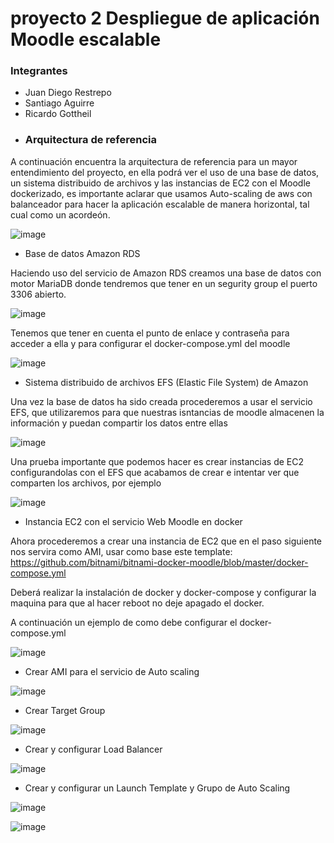 # proyecto 2 Despliegue de aplicación Moodle escalable

<h3>Integrantes</h3>

- Juan Diego Restrepo
- Santiago Aguirre
- Ricardo Gottheil
  
* <h3>Arquitectura de referencia</h3>

A continuación encuentra la arquitectura de referencia para un mayor entendimiento del proyecto, en ella podrá ver el uso de una base de datos, un sistema distribuido de archivos y las instancias de EC2 con el Moodle dockerizado, es importante aclarar que usamos Auto-scaling de aws con balanceador para hacer la aplicación escalable de manera horizontal, tal cual como un acordeón.

![image](https://user-images.githubusercontent.com/43093044/168954788-16dd6df1-5177-441f-9e5d-bb5054d4f8f6.png)


* Base de datos Amazon RDS

Haciendo uso del servicio de Amazon RDS creamos una base de datos con motor MariaDB donde tendremos que tener en un segurity group el puerto 3306 abierto.

![image](https://user-images.githubusercontent.com/43093044/168956959-25f6ce58-f770-4dc2-9fa8-803cecda28fd.png)

Tenemos que tener en cuenta el punto de enlace y contraseña para acceder a ella y para configurar el docker-compose.yml del moodle

![image](https://user-images.githubusercontent.com/43093044/168957243-671171ea-df35-482a-9dc3-2304f13d99e2.png)


* Sistema distribuido de archivos EFS (Elastic File System) de Amazon

Una vez la base de datos ha sido creada procederemos a usar el servicio EFS, que utilizaremos para que nuestras isntancias de moodle almacenen la información y puedan compartir los datos entre ellas

![image](https://user-images.githubusercontent.com/43093044/168958178-be91c077-bca2-4ee4-ab9d-8048bb7a48fa.png)

Una prueba importante que podemos hacer es crear instancias de EC2 configurandolas con el EFS que acabamos de crear e intentar ver que comparten los archivos, por ejemplo

![image](https://user-images.githubusercontent.com/43093044/168958525-b0bac222-693c-4b1a-8ec2-548d8ea1d7f1.png)

* Instancia EC2 con el servicio Web Moodle en docker

Ahora procederemos a crear una instancia de EC2 que en el paso siguiente nos servira como AMI, usar como base este template:
https://github.com/bitnami/bitnami-docker-moodle/blob/master/docker-compose.yml


Deberá realizar la instalación de docker y docker-compose y configurar la maquina para que al hacer reboot no deje apagado el docker.

A continuación un ejemplo de como debe configurar el docker-compose.yml

![image](https://user-images.githubusercontent.com/43093044/168959484-2d575571-5736-4f77-b3de-916fa562222b.png)


* Crear AMI para el servicio de Auto scaling

![image](https://user-images.githubusercontent.com/43093044/168959937-89cf5534-83fd-47d6-bd61-2c13c1e948b4.png)

* Crear Target Group

![image](https://user-images.githubusercontent.com/43093044/168960019-fb3d0405-fff1-476f-9cd8-2764cda4f6e4.png)

* Crear y configurar Load Balancer

![image](https://user-images.githubusercontent.com/43093044/168960114-a3280ec1-ff6d-46d9-97e0-286840035f0d.png)

* Crear y configurar un Launch Template y Grupo de Auto Scaling

![image](https://user-images.githubusercontent.com/43093044/168960248-cf4e2206-cea3-4349-a3ac-84b4716b21d2.png)

![image](https://user-images.githubusercontent.com/43093044/168960359-cab0e0d5-fdfc-48de-88f4-d0112f3d03d5.png)






